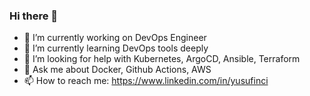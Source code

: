 ### Hi there 👋




- 🔭 I’m currently working on DevOps Engineer
- 🌱 I’m currently learning DevOps tools deeply
- 🤔 I’m looking for help with Kubernetes, ArgoCD, Ansible, Terraform
- 💬 Ask me about Docker, Github Actions, AWS
- 📫 How to reach me: https://www.linkedin.com/in/yusufinci


